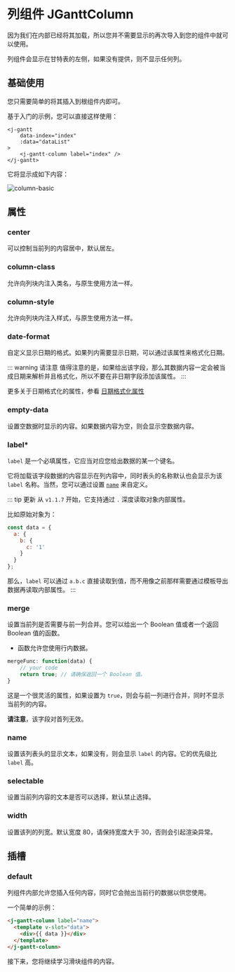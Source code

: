 # 列组件 JGanttColumn

<Description author="jeremyjone" date="2021-09-26" copyright="jeremyjone" />

因为我们在内部已经将其加载，所以您并不需要显示的再次导入到您的组件中就可以使用。

列组件会显示在甘特表的左侧，如果没有提供，则不显示任何列。

## 基础使用

您只需要简单的将其插入到根组件内即可。

基于入门的示例，您可以直接这样使用：

```html{5}
<j-gantt
    data-index="index"
    :data="dataList"
>
    <j-gantt-column label="index" />
</j-gantt>
```

它将显示成如下内容：

<img :src="$withBase('/assets/column-basic.png')" alt="column-basic">

## 属性

### center

<DataParameter t="Boolean" d="false" />

可以控制当前列的内容居中，默认居左。

### column-class <Badge type="tip" text="+v1.1.7" vertical="top" />

<DataParameter t="Object | String" d="{}" />

允许向列块内注入类名，与原生使用方法一样。

### column-style <Badge type="tip" text="+v1.1.7" vertical="top" />

<DataParameter t="Object | String" d="{}" />

允许向列块内注入样式，与原生使用方法一样。

### date-format

<DataParameter t="String" d="yyyy-MM-dd" />

自定义显示日期的格式。如果列内需要显示日期，可以通过该属性来格式化日期。

::: warning 请注意
值得注意的是，如果给出该字段，那么其数据内容一定会被当成日期来解析并且格式化，所以不要在非日期字段添加该属性。
:::

更多关于日期格式化的属性，参看 [日期格式化属性](./common.html#日期格式化属性)

### empty-data

<DataParameter t="String" d="无数据 😢" />

设置空数据时显示的内容。如果数据内容为空，则会显示空数据内容。

### label\* <Badge text="required" type="danger"/> <Badge type="tip" text="update v1.1.7" vertical="top" />

<DataParameter r t="String" />

`label` 是一个必填属性，它应当对应您给出数据的某一个键名。

它将加载该字段数据的内容显示在列内容中，同时表头的名称默认也会显示为该 `label` 名称。当然，您可以通过设置 [`name`](#name) 来自定义。

::: tip 更新
从 `v1.1.7` 开始，它支持通过 `.` 深度读取对象内部属性。

比如原始对象为：

```js
const data = {
  a: {
    b: {
      c: '1'
    }
  }
};
```

那么，`label` 可以通过 `a.b.c` 直接读取到值，而不用像之前那样需要通过模板导出数据再读取内部属性。
:::

### merge

<DataParameter t="(data) => boolean | Boolean" d="false" />

设置当前列是否需要与前一列合并。您可以给出一个 Boolean 值或者一个返回 Boolean 值的函数。

- 函数允许您使用行内数据。

```js
mergeFunc: function(data) {
    // your code
    return true; // 请确保返回一个 Boolean 值。
}
```

这是一个很灵活的属性，如果设置为 `true`，则会与前一列进行合并，同时不显示当前列的内容。

**请注意**，该字段对首列无效。

### name

<DataParameter t="String" />

设置该列表头的显示文本，如果没有，则会显示 `label` 的内容。它的优先级比 `label` 高。

### selectable

<DataParameter t="Boolean" d="false" />

设置当前列内容的文本是否可以选择，默认禁止选择。

### width

<DataParameter t="Number | String" d="80" />

设置该列的列宽。默认宽度 80，请保持宽度大于 30，否则会引起渲染异常。

## 插槽

### default

<DataParameter f="scope = data:any" />

列组件内部允许您插入任何内容，同时它会抛出当前行的数据以供您使用。

一个简单的示例：

```html
<j-gantt-column label="name">
  <template v-slot="data">
    <div>{{ data }}</div>
  </template>
</j-gantt-column>
```

接下来，您将继续学习滑块组件的内容。
